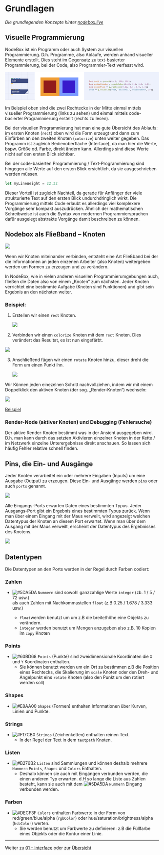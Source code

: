 # Grundlagen

*Die grundlegenden Konzepte hinter [nodebox.live](http://nodebox.live)*

## Visuelle Programmierung

NodeBox ist ein Programm oder auch System zur visuellen Programmierung. D.h. Programme, also Abläufe, werden anhand visueller Elemente erstellt. Dies steht im Gegensatz zu text-basierter Programmierung, bei der Code, also Programmier-Text verfasst wird.

![Vergleich visuelle und code-basierte Programmierung](assets/compare.png)

Im Beispiel oben sind die zwei Rechtecke in der Mitte einmal mittels visueller Programmierung (links zu sehen) und einmal mittels code-basierter Programmierung erstellt (rechts zu lesen).

Bei der visuellen Programmierung hat man eine gute Übersicht des Ablaufs: im ersten Knoten (`rect`) oben wird die Form erzeugt und dann zum Einfärben an den zweiten Knoten (`colorize`) unten weiter gegeben. Das Programm ist zugleich Bedienoberfläche (Interface), da man hier die Werte, bspw. Größe od. Farbe, direkt ändern kann. Allerdings sind diese Werte nicht auf den ersten Blick sichtbar. 

Bei der code-basierten Programmierung / Text-Programmierung sind hingegen alle Werte auf den ersten Blick ersichtlich, da sie ausgeschrieben werden müssen.

```javascript
let myLineWeight = 22.32
```

Dieser Vorteil ist zugleich Nachteil, da gerade für Anfänger der viele strukturierte Text auf den ersten Blick undurchdringlich wirkt. Die Programmierung mittels Code erlaubt es allerdings viel komplexere Vorgänge sehr kompakt auszudrücken. Ähnlich der mathematischen Schreibweise ist auch die Syntax von modernen Programmiersprachen dafür ausgelegt abstrakte Vorgänge damit beschreiben zu können.

## Nodebox als Fließband – Knoten

![](https://media.giphy.com/media/wKfYItv9gsjXG/giphy.gif)

Wenn wir Knoten miteinander verbinden, entsteht eine Art Fließband bei der die Informationen an jeden einzenen Arbeiter (also Knoten) weitergeben werden um Formen zu erzeugen und zu verändern.

In NodeBox, wie in vielen anderen visuellen Programmierumgebungen auch, fließen die Daten also von einem „Knoten“ zum nächsten. Jeder Knoten verrichtet eine bestimmte Aufgabe (Knoten sind Funktionen) und gibt sein Ergebnis an den nächsten weiter.

### Beispiel:

1. Erstellen wir einen `rect` Knoten.

	![](assets/basics_1.png)

2. Verbinden wir einen `colorize` Knoten mit dem `rect` Knoten. Dies verändert das Resultat, es ist nun eingefärbt.

  ![](assets/basics_2.png)

3. Anschließend fügen wir einen `rotate` Knoten hinzu, dieser dreht die Form um einen Punkt ihn.

   ![](assets/basics_3.png)

Wir Können jeden einezelnen Schritt nachvollziehen, indem wir mit einem Doppelklick den aktiven Knoten (der sog. „Render-Knoten“) wechseln:
	

   ![](assets/basics_render.gif)
   
   [Beispiel](https://nodebox.live/nodebox-intro/b00knoten)

### Render-Node (aktiver Knoten) und Debugging (Fehlersuche)

Der aktive Render-Knoten bestimmt was in der Ansicht ausgegeben wird. D.h. man kann durch das setzten Aktivieren einzelner Knoten in der Kette / im Netzwerk einzelne Unterergebnisse direkt anschauen. So lassen sich häufig Fehler relative schnell finden.

## Pins, die Ein- und Ausgänge

Jeder Knoten verarbeitet ein oder mehrere Eingaben (Inputs) um eine Ausgabe (Output) zu erzeugen. Diese Ein- und Ausgänge werden `pins` oder auch `ports` genannt.

  ![](assets/grundlagen_input_output.png)
  
Alle Eingangs-Ports erwarten Daten eines bestimmten Typus. Jeder Ausgangs-Port gibt ein Ergebnis eines bestimmten Typus zurück. Wenn man über einem Eingang mit der Maus verweilt, wird angezeigt welchen Datentypus der Knoten an diesem Port erwartet. Wenn man über dem Ausgang mit der Maus verweilt, erscheint der Datentypus des Ergebnisses des Knotens.

  ![](assets/grundlagen_input_art.png)

## Datentypen

Die Datentypen an den Ports werden in der Regel durch Farben codiert:

### Zahlen

- ![#5DA5DA](https://placehold.it/15/5DA5DA?text=+) `Nummern` sind sowohl ganzzahlige Werte `integer` (zb. 1 / 5 / 72 usw.)   
als auch Zahlen mit Nachkommastellen `float` (z.B 0.25 / 1.678 / 3.333 usw.)

	- `float`werden benutzt um um z.B die breite/höhe eine Objekts zu verändern.
	- `integer` werden benutzt um Mengen anzugeben also z.B. 10 Kopien im `copy` Knoten

### Points

- ![#60BD68](https://placehold.it/15/60BD68?text=+) `Points` (Punkte) sind zweidimensionale Koordinaten die `X` und `Y` Koordinaten enthalten.
	- Sie können benutzt werden um ein Ort zu bestimmen z.B die Position eines Rechtecks, die Skalierung im `scale` Knoten oder den Dreh- und Angelpunkt eins `rotate` Knoten (also den Punkt um den rotiert werden soll)

### Shapes

- ![#E8AA00](https://placehold.it/15/E8AA00?text=+) `Shapes` (Formen) enthalten Informationen über Kurven, Linien und Punkte.

### Strings
- ![#F17CB0](https://placehold.it/15/F17CB0?text=+) `Strings` (Zeichenketten) enthalten reinen Text.
	- In der Regel der Text in dem `textpath` Knoten.

### Listen

- ![#B276B2](https://placehold.it/15/B276B2?text=+) `Listen` sind Sammlungen und können deshalb mehrere `Nummern` `Points`, `Shapes` und `Colors` Enthalten.
	- Deshalb können sie auch mit Eingängen verbunden werden, die einen anderen Typ erwarten. d.H so lange die Liste aus Zahlen besteht, kann sie auch mit dem ![#5DA5DA](https://placehold.it/15/5DA5DA?text=+) `Nummern` Eingang verbunden werden.

### Farben
- ![#DECF3F](https://placehold.it/15/DECF3F?text=+) `Colors` enthalten Farbwerte in der Form von red/green/blue/alpha (`rgbColor`) oder hue/saturation/brightness/alpha (`hsbColor`) werten.
	- Sie werden benutzt um Farbwerte zu definieren: z.B die Füllfarbe eines Objekts oder die Kontur einer Linie.

---

Weiter zu [01 – Interface](01-interface.md) oder zur [Übersicht](readme.md)
